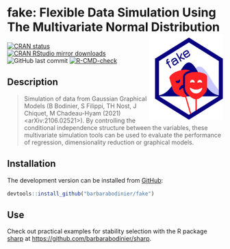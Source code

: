 
<!-- README.md is generated from README.Rmd. Please edit that file -->

# fake: Flexible Data Simulation Using The Multivariate Normal Distribution <img src="man/figures/logo.png" align="right" width="174" height="200"/>

<!-- badges: start -->

[![CRAN
status](https://www.r-pkg.org/badges/version/fake)](https://CRAN.R-project.org/package=fake)
[![CRAN RStudio mirror
downloads](https://cranlogs.r-pkg.org/badges/grand-total/fake?color=blue)](https://r-pkg.org/pkg/fake)
![GitHub last
commit](https://img.shields.io/github/last-commit/barbarabodinier/fake?logo=GitHub&style=flat-square)
[![R-CMD-check](https://github.com/barbarabodinier/fake/actions/workflows/R-CMD-check.yaml/badge.svg)](https://github.com/barbarabodinier/fake/actions/workflows/R-CMD-check.yaml)
<!-- badges: end -->

## Description

> Simulation of data from Gaussian Graphical Models (B Bodinier, S
> Filippi, TH Nost, J Chiquet, M Chadeau-Hyam (2021)
> \<arXiv:2106.02521\>). By controlling the conditional independence
> structure between the variables, these multivariate simulation tools
> can be used to evaluate the performance of regression, dimensionality
> reduction or graphical models.

## Installation

The development version can be installed from
[GitHub](https://github.com/):

``` r
devtools::install_github("barbarabodinier/fake")
```

## Use

Check out practical examples for stability selection with the R package
[sharp](https://github.com/barbarabodinier/sharp) at
<https://github.com/barbarabodinier/sharp>.
